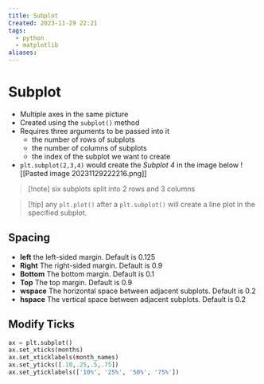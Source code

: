 ```yaml
---
title: Subplot
Created: 2023-11-29 22:21
tags:
  - python
  - matplotlib
aliases:
---
```


# Subplot
- Multiple axes in the same picture
- Created using the `subplot()` method
- Requires three arguments to be passed into it
	- the number of rows of subplots
	- the number of columns of subplots
	- the index of the subplot we want to create
- `plt.subplot(2,3,4)` would create the *Subplot 4* in the image below
![[Pasted image 20231129222216.png]]
>[!note] six subplots split into 2 rows and 3 columns

>[!tip] any `plt.plot()` after a `plt.subplot()` will create a line plot in the specified subplot.

## Spacing
- **left** the left-sided margin. Default is 0.125
- **Right** The right-sided margin. Default is 0.9
- **Bottom** The bottom margin. Default is 0.1
- **Top** The top margin. Default is 0.9
- **wspace** The horizontal space between adjacent subplots. Default is 0.2
- **hspace** The vertical space between adjacent subplots. Default is 0.2

## Modify Ticks
```Python
ax = plt.subplot()
ax.set_xticks(months)
ax.set_xticklabels(month_names)
ax.set_yticks([.10,.25,.5,.75])
ax.set_yticklabels(['10%', '25%', '50%', '75%'])
```
